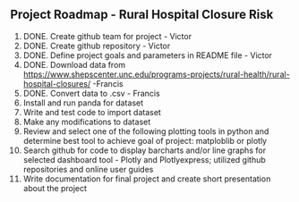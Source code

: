 ## Project Roadmap - Rural Hospital Closure Risk ##
1. DONE. Create github team for project - Victor
2. DONE. Create github repository - Victor
3. DONE. Define project goals and parameters in README file - Victor
4. DONE. Download data from https://www.shepscenter.unc.edu/programs-projects/rural-health/rural-hospital-closures/ -Francis
5. DONE. Convert data to .csv - Francis
6. Install and run panda for dataset
7. Write and test code to import dataset
8. Make any modifications to dataset
9. Review and select one of the following plotting tools in python and determine best tool to achieve goal of project: matploblib or plotly
10. Search github for code to display barcharts and/or line graphs for selected dashboard tool - Plotly and Plotlyexpress; utilized github repositories and online user guides
11. Write documentation for final project and create short presentation about the project
